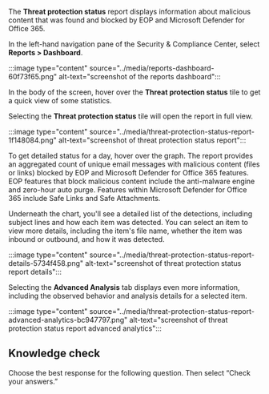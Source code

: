 The **Threat protection status** report displays information about malicious content that was found and blocked by EOP and Microsoft Defender for Office 365.

In the left-hand navigation pane of the Security &amp; Compliance Center, select **Reports &gt; Dashboard**.

:::image type="content" source="../media/reports-dashboard-60f73f65.png" alt-text="screenshot of the reports dashboard":::


In the body of the screen, hover over the **Threat protection status** tile to get a quick view of some statistics.

Selecting the **Threat protection status** tile will open the report in full view.

:::image type="content" source="../media/threat-protection-status-report-1f148084.png" alt-text="screenshot of threat protection status report":::


To get detailed status for a day, hover over the graph. The report provides an aggregated count of unique email messages with malicious content (files or links) blocked by EOP and Microsoft Defender for Office 365 features. EOP features that block malicious content include the anti-malware engine and zero-hour auto purge. Features within Microsoft Defender for Office 365 include Safe Links and Safe Attachments.

Underneath the chart, you'll see a detailed list of the detections, including subject lines and how each item was detected. You can select an item to view more details, including the item's file name, whether the item was inbound or outbound, and how it was detected.

:::image type="content" source="../media/threat-protection-status-report-details-5734f458.png" alt-text="screenshot of threat protection status report details":::


Selecting the **Advanced Analysis** tab displays even more information, including the observed behavior and analysis details for a selected item.

:::image type="content" source="../media/threat-protection-status-report-advanced-analytics-bc947797.png" alt-text="screenshot of threat protection status report advanced analytics":::


## Knowledge check

Choose the best response for the following question. Then select “Check your answers.”